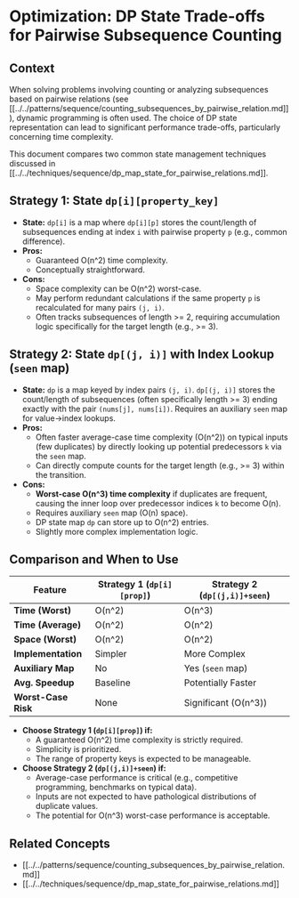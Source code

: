 # Optimization: DP State Trade-offs for Pairwise Subsequence Counting

## Context

When solving problems involving counting or analyzing subsequences based on pairwise relations (see [[../../patterns/sequence/counting_subsequences_by_pairwise_relation.md]]), dynamic programming is often used. The choice of DP state representation can lead to significant performance trade-offs, particularly concerning time complexity.

This document compares two common state management techniques discussed in [[../../techniques/sequence/dp_map_state_for_pairwise_relations.md]].

## Strategy 1: State `dp[i][property_key]`

*   **State:** `dp[i]` is a map where `dp[i][p]` stores the count/length of subsequences ending at index `i` with pairwise property `p` (e.g., common difference).
*   **Pros:**
    *   Guaranteed O(n^2) time complexity.
    *   Conceptually straightforward.
*   **Cons:**
    *   Space complexity can be O(n^2) worst-case.
    *   May perform redundant calculations if the same property `p` is recalculated for many pairs `(j, i)`.
    *   Often tracks subsequences of length >= 2, requiring accumulation logic specifically for the target length (e.g., >= 3).

## Strategy 2: State `dp[(j, i)]` with Index Lookup (`seen` map)

*   **State:** `dp` is a map keyed by index pairs `(j, i)`. `dp[(j, i)]` stores the count/length of subsequences (often specifically length >= 3) ending exactly with the pair `(nums[j], nums[i])`. Requires an auxiliary `seen` map for value->index lookups.
*   **Pros:**
    *   Often faster average-case time complexity (O(n^2)) on typical inputs (few duplicates) by directly looking up potential predecessors `k` via the `seen` map.
    *   Can directly compute counts for the target length (e.g., >= 3) within the transition.
*   **Cons:**
    *   **Worst-case O(n^3) time complexity** if duplicates are frequent, causing the inner loop over predecessor indices `k` to become O(n).
    *   Requires auxiliary `seen` map (O(n) space).
    *   DP state map `dp` can store up to O(n^2) entries.
    *   Slightly more complex implementation logic.

## Comparison and When to Use

| Feature             | Strategy 1 (`dp[i][prop]`) | Strategy 2 (`dp[(j,i)]+seen`) |
|---------------------|---------------------------|------------------------------|
| **Time (Worst)**    | O(n^2)                    | O(n^3)                       |
| **Time (Average)**  | O(n^2)                    | O(n^2)                       |
| **Space (Worst)**   | O(n^2)                    | O(n^2)                       |
| **Implementation**  | Simpler                   | More Complex                 |
| **Auxiliary Map**   | No                        | Yes (`seen` map)             |
| **Avg. Speedup**    | Baseline                  | Potentially Faster           |
| **Worst-Case Risk** | None                      | Significant (O(n^3))         |

*   **Choose Strategy 1 (`dp[i][prop]`) if:**
    *   A guaranteed O(n^2) time complexity is strictly required.
    *   Simplicity is prioritized.
    *   The range of property keys is expected to be manageable.
*   **Choose Strategy 2 (`dp[(j,i)]+seen`) if:**
    *   Average-case performance is critical (e.g., competitive programming, benchmarks on typical data).
    *   Inputs are not expected to have pathological distributions of duplicate values.
    *   The potential for O(n^3) worst-case performance is acceptable.

## Related Concepts

*   [[../../patterns/sequence/counting_subsequences_by_pairwise_relation.md]]
*   [[../../techniques/sequence/dp_map_state_for_pairwise_relations.md]] 